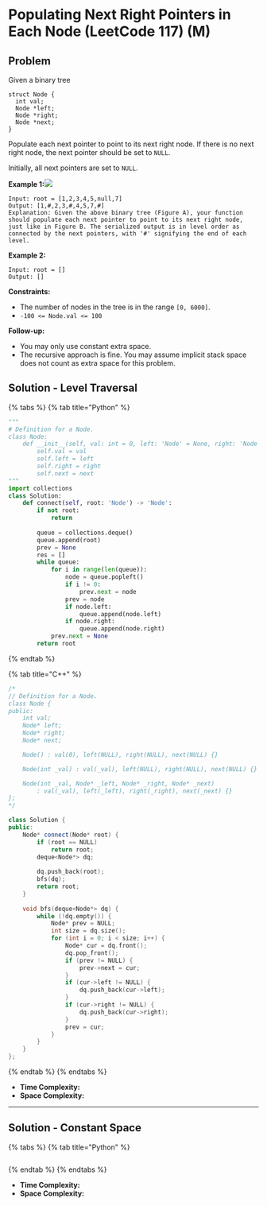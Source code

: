 # Populating Next Right Pointers in Each Node (LeetCode 117) (M)

## Problem

Given a binary tree

```
struct Node {
  int val;
  Node *left;
  Node *right;
  Node *next;
}
```

Populate each next pointer to point to its next right node. If there is no next right node, the next pointer should be set to `NULL`.

Initially, all next pointers are set to `NULL`.

**Example 1:**![](https://assets.leetcode.com/uploads/2019/02/15/117\_sample.png)

```
Input: root = [1,2,3,4,5,null,7]
Output: [1,#,2,3,#,4,5,7,#]
Explanation: Given the above binary tree (Figure A), your function should populate each next pointer to point to its next right node, just like in Figure B. The serialized output is in level order as connected by the next pointers, with '#' signifying the end of each level.
```

**Example 2:**

```
Input: root = []
Output: []
```

**Constraints:**

* The number of nodes in the tree is in the range `[0, 6000]`.
* `-100 <= Node.val <= 100`

**Follow-up:**

* You may only use constant extra space.
* The recursive approach is fine. You may assume implicit stack space does not count as extra space for this problem.

## Solution - Level Traversal

{% tabs %}
{% tab title="Python" %}
```python
"""
# Definition for a Node.
class Node:
    def __init__(self, val: int = 0, left: 'Node' = None, right: 'Node' = None, next: 'Node' = None):
        self.val = val
        self.left = left
        self.right = right
        self.next = next
"""
import collections
class Solution:
    def connect(self, root: 'Node') -> 'Node':
        if not root:
            return
        
        queue = collections.deque()
        queue.append(root)
        prev = None
        res = []
        while queue:
            for i in range(len(queue)):
                node = queue.popleft()
                if i != 0:     
                    prev.next = node
                prev = node
                if node.left:
                    queue.append(node.left)
                if node.right:
                    queue.append(node.right)
            prev.next = None
        return root
```
{% endtab %}

{% tab title="C++" %}
```cpp
/*
// Definition for a Node.
class Node {
public:
    int val;
    Node* left;
    Node* right;
    Node* next;

    Node() : val(0), left(NULL), right(NULL), next(NULL) {}

    Node(int _val) : val(_val), left(NULL), right(NULL), next(NULL) {}

    Node(int _val, Node* _left, Node* _right, Node* _next)
        : val(_val), left(_left), right(_right), next(_next) {}
};
*/

class Solution {
public:
    Node* connect(Node* root) {
        if (root == NULL)
            return root;
        deque<Node*> dq;
        
        dq.push_back(root);
        bfs(dq);
        return root;
    }
    
    void bfs(deque<Node*> dq) {
        while (!dq.empty()) {
            Node* prev = NULL;
            int size = dq.size();
            for (int i = 0; i < size; i++) {
                Node* cur = dq.front();
                dq.pop_front();
                if (prev != NULL) {
                    prev->next = cur;
                }
                if (cur->left != NULL) {
                    dq.push_back(cur->left);
                }
                if (cur->right != NULL) {
                    dq.push_back(cur->right);
                }
                prev = cur;
            }
        }
    }
};
```
{% endtab %}
{% endtabs %}

* **Time Complexity:**
* **Space Complexity:**&#x20;

****

## Solution - Constant Space

{% tabs %}
{% tab title="Python" %}
```python
```
{% endtab %}
{% endtabs %}

* **Time Complexity:**
* **Space Complexity:**&#x20;
